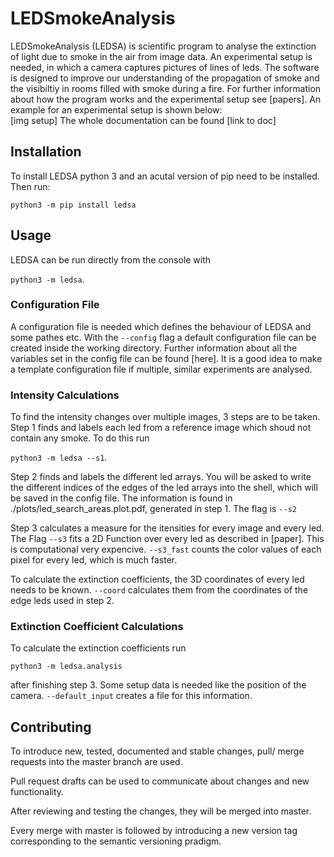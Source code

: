 # LEDSmokeAnalysis

LEDSmokeAnalysis (LEDSA) is scientific program to analyse the extinction of light due to smoke in the air from image data. An experimental setup is needed, in which a camera captures pictures of lines of leds. The software is designed to improve our understanding of the propagation of smoke and the visibiltiy in rooms filled with smoke during a fire. For further information about how the program works and the experimental setup see [papers]. An example for an experimental setup is shown below:\
[img setup]
The whole documentation can be found [link to doc]

## Installation

To install LEDSA python 3 and an acutal version of pip need to be installed.
Then run: 

`python3 -m pip install ledsa`

## Usage

LEDSA can be run directly from the console with

`python3 -m ledsa`.

### Configuration File

A configuration file is needed which defines the behaviour of LEDSA and some pathes etc. With the `--config` flag a default configuration file can be created inside the working directory. Further information about all the variables set in the config file can be found [here]. It is a good idea to make a template configuration file if multiple, similar experiments are analysed.

### Intensity Calculations

To find the intensity changes over multiple images, 3 steps are to be taken.\
Step 1 finds and labels each led from a reference image which shoud not contain any smoke. To do this run

`python3 -m ledsa --s1`.

Step 2 finds and labels the different led arrays. You will be asked to write the different indices of the edges of the led arrays into the shell, which will be saved in the config file. The information is found in ./plots/led_search_areas.plot.pdf, generated in step 1. The flag is `--s2`

Step 3 calculates a measure for the itensities for every image and every led. The Flag `--s3` fits a 2D Function over every led as described in [paper]. This is computational very expencive. `--s3_fast` counts the color values of each pixel for every led, which is much faster.

To calculate the extinction coefficients, the 3D coordinates of every led needs to be known. `--coord` calculates them from the coordinates of the edge leds used in step 2.

### Extinction Coefficient Calculations

To calculate the extinction coefficients run

`python3 -m ledsa.analysis`

after finishing step 3. Some setup data is needed like the position of the camera. `--default_input` creates a file for this information. 

## Contributing

To introduce new, tested, documented and stable changes, pull/ merge requests into the master branch are used.

Pull request drafts can be used to communicate about changes and new functionality.

After reviewing and testing the changes, they will be merged into master.

Every merge with master is followed by introducing a new version tag corresponding to the semantic versioning pradigm.
